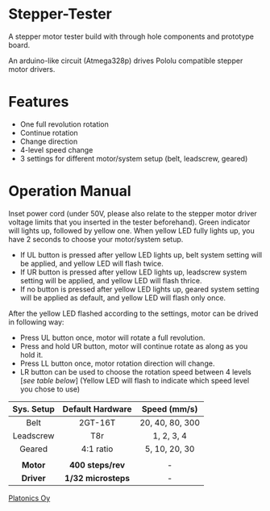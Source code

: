 Stepper-Tester
===
A stepper motor tester build with through hole components and prototype board.

An arduino-like circuit (Atmega328p) drives Pololu compatible stepper motor drivers.

Features
===

+ One full revolution rotation
+ Continue rotation
+ Change direction
+ 4-level speed change
+ 3 settings for different motor/system setup (belt, leadscrew, geared)

Operation Manual
===

Inset power cord (under 50V, please also relate to the stepper motor driver voltage limits that you inserted in the tester beforehand). Green indicator will lights up, followed by yellow one. When yellow LED fully lights up, you have 2 seconds to choose your motor/system setup.

+ If UL button is pressed after yellow LED lights up, belt system setting will be applied, and yellow LED will flash twice.
+ If UR button is pressed after yellow LED lights up, leadscrew system setting will be applied, and yellow LED will flash thrice.
+ If no button is pressed after yellow LED lights up, geared system setting will be applied as default, and yellow LED will flash only once.

After the yellow LED flashed according to the settings, motor can be drived in following way:

+ Press UL button once, motor will rotate a full revolution.
+ Press and hold UR button, motor will continue rotate as along as you hold it.
+ Press LL button once, motor rotation direction will change.
+ LR button can be used to choose the rotation speed between 4 levels [*see table below*] (Yellow LED will flash to indicate which speed level you chose to use)

| Sys. Setup | Default Hardware    | Speed (mm/s)    |
| :--------: |:-------------------:| :--------------:|
| Belt       | 2GT-16T             | 20, 40, 80, 300 |
| Leadscrew  | T8r                 | 1, 2, 3, 4      |
| Geared     | 4:1 ratio           | 5, 10, 20, 30   |
|            |                     |                 |
| **Motor**  | **400 steps/rev**   | -               |
| **Driver** | **1/32 microsteps** | -               |

[Platonics Oy](http://platonics.fi)